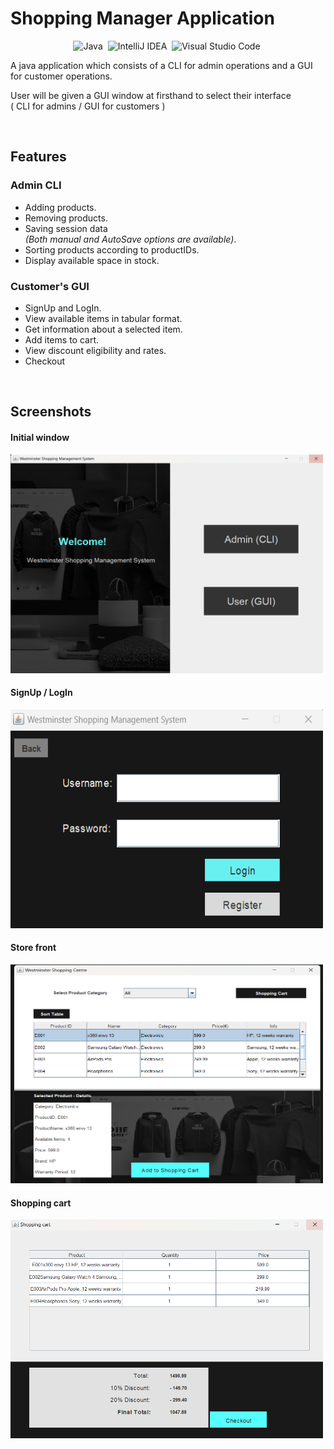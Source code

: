 # Shopping Manager Application 

<div align="center">

![Java](https://img.shields.io/badge/java-%23ED8B00.svg?style=for-the-badge&logo=openjdk&logoColor=white)&nbsp;
![IntelliJ IDEA](https://img.shields.io/badge/IntelliJIDEA-000000.svg?style=for-the-badge&logo=intellij-idea&logoColor=white)&nbsp;
![Visual Studio Code](https://img.shields.io/badge/Visual%20Studio%20Code-0078d7.svg?style=for-the-badge&logo=visual-studio-code&logoColor=white)&nbsp;

</div>

A java application which consists of a CLI for admin operations and a GUI for customer operations.

User will be given a GUI window at firsthand to select their interface <br>
( CLI for admins / GUI for customers )

<br>

## Features

### Admin CLI

- Adding products.
- Removing products.
- Saving session data <br>
  _(Both manual and AutoSave options are available)_.
- Sorting products according to productIDs.
- Display available space in stock.

### Customer's GUI

- SignUp and LogIn.
- View available items in tabular format.
- Get information about a selected item.
- Add items to cart.
- View discount eligibility and rates.
- Checkout

<br />

## Screenshots

#### Initial window

<img src="./screenshots/Screenshot%202024-02-28%20110008.png" alt="Initial window" title="Initial window" style="height: 350px; width:500px;">

#### SignUp / LogIn

<img src="./screenshots/Screenshot%202024-02-28%20110116.png" alt="SignUp & LogIn" title="SignUp & LogIn" style="height: 350px; width:500px;">

#### Store front

<img src="./screenshots/Screenshot%202024-02-28%20183506.png" alt="Shop view" title="Shop view" style="height: 350px; width:500px;">

#### Shopping cart

<img src="./screenshots/Screenshot%202024-02-28%20183540.png" alt="Shop view" title="Shop view" style="height: 350px; width:500px;">

